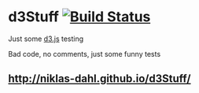 # d3Stuff [![Build Status](https://travis-ci.org/niklas-dahl/d3Stuff.svg?branch=gh-pages)](https://travis-ci.org/niklas-dahl/d3Stuff)

Just some [d3.js](https://d3js.org) testing

Bad code, no comments, just some funny tests

## http://niklas-dahl.github.io/d3Stuff/
